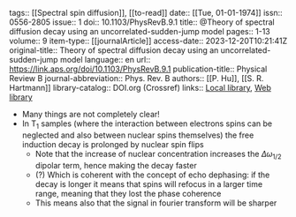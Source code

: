 tags:: [[Spectral spin diffusion]], [[to-read]]
date:: [[Tue, 01-01-1974]]
issn:: 0556-2805
issue:: 1
doi:: 10.1103/PhysRevB.9.1
title:: @Theory of spectral diffusion decay using an uncorrelated-sudden-jump model
pages:: 1-13
volume:: 9
item-type:: [[journalArticle]]
access-date:: 2023-12-20T10:21:41Z
original-title:: Theory of spectral diffusion decay using an uncorrelated-sudden-jump model
language:: en
url:: https://link.aps.org/doi/10.1103/PhysRevB.9.1
publication-title:: Physical Review B
journal-abbreviation:: Phys. Rev. B
authors:: [[P. Hu]], [[S. R. Hartmann]]
library-catalog:: DOI.org (Crossref)
links:: [Local library](zotero://select/library/items/897KLYG8), [Web library](https://www.zotero.org/users/9044942/items/897KLYG8)

- Many things are not completely clear!
- In T$_1$ samples (where the interaction between electrons spins can be neglected and also between nuclear spins themselves) the free induction decay is prolonged by nuclear spin flips
	- Note that the increase of nuclear concentration increases the $\Delta\omega_{1/2}$ dipolar term, hence making the decay faster
	- (?) Which is coherent with the concept of echo dephasing: if the decay is longer it means that spins will refocus in a larger time range, meaning that they lost the phase coherence
	- This means also that the signal in fourier transform will be sharper